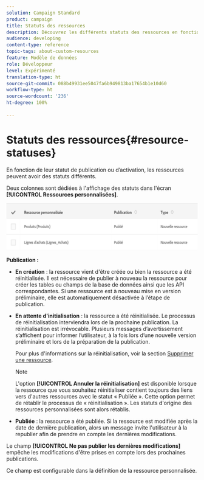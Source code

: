 ```yaml
---
solution: Campaign Standard
product: campaign
title: Statuts des ressources
description: Découvrez les différents statuts des ressources en fonction de leur état de publication.
audience: developing
content-type: reference
topic-tags: about-custom-resources
feature: Modèle de données
role: Développeur
level: Expérimenté
translation-type: ht
source-git-commit: 088b49931ee5047fa6b949813ba17654b1e10d60
workflow-type: ht
source-wordcount: '236'
ht-degree: 100%

---
```



# Statuts des ressources{#resource-statuses}

En fonction de leur statut de publication ou d’activation, les ressources peuvent avoir des statuts différents.

Deux colonnes sont dédiées à l&#39;affichage des statuts dans l&#39;écran **[!UICONTROL Ressources personnalisées]**.

![](assets/schema_colonne_1.png)

**Publication :**

* **En création** : la ressource vient d&#39;être créée ou bien la ressource a été réinitialisée. Il est nécessaire de publier à nouveau la ressource pour créer les tables ou champs de la base de données ainsi que les API correspondantes. Si une ressource est à nouveau mise en version préliminaire, elle est automatiquement désactivée à l’étape de publication.
* **En attente d&#39;initialisation** : la ressource a été réinitialisée. Le processus de réinitialisation interviendra lors de la prochaine publication. La réinitialisation est irrévocable. Plusieurs messages d’avertissement s’affichent pour informer l’utilisateur, à la fois lors d’une nouvelle version préliminaire et lors de la préparation de la publication.

   Pour plus d&#39;informations sur la réinitialisation, voir la section [Supprimer une ressource](../../developing/using/deleting-a-resource.md).

   >[!NOTE]
   >
   >L&#39;option **[!UICONTROL Annuler la réinitialisation]** est disponible lorsque la ressource que vous souhaitez réinitialiser contient toujours des liens vers d&#39;autres ressources avec le statut « Publiée ». Cette option permet de rétablir le processus de « réinitialisation ». Les statuts d&#39;origine des ressources personnalisées sont alors rétablis.

* **Publiée** : la ressource a été publiée. Si la ressource est modifiée après la date de dernière publication, alors un message invite l&#39;utilisateur à la republier afin de prendre en compte les dernières modifications.

Le champ **[!UICONTROL Ne pas publier les dernières modifications]** empêche les modifications d&#39;être prises en compte lors des prochaines publications.

Ce champ est configurable dans la définition de la ressource personnalisée.
